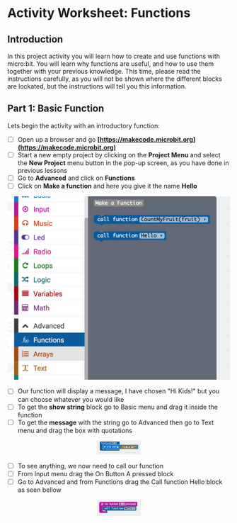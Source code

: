 # Activity Worksheet: Functions
## Introduction
In this project activity you will learn how to create and use functions with micro:bit. You will learn why functions are useful, and how to use them together with your previous knowledge.
This time, please read the instructions carefully, as you will not be shown where the different blocks are lockated, but the instructions will tell you this information.

## Part 1: Basic Function
Lets begin the activity with an introductory function:

- [ ] Open up a browser and go **[https://makecode.microbit.org](https://makecode.microbit.org)**
- [ ] Start a new empty project by clicking on the **Project Menu** and select the **New Project** menu button in the pop-up screen, as you have done in previous lessons
- [ ] Go to **Advanced** and click on **Functions**
- [ ] Click on **Make a function** and here you give it the name **Hello**

<p align="center">
    <img style="text-align:center" src="../Assets/Functions-0.png" />
</p>

- [ ] Our function will display a message, I have chosen "Hi Kids!" but you can choose whatever you would like
- [ ] To get the **show string** block go to Basic menu and drag it inside the function
- [ ] To get the **message** with the string go to Advanced then go to Text menu and drag the box with quotations

<p align="center">
    <img style="text-align:center" src="../Assets/Functions-1.png" width="20%" height="20%"/>
</p>

- [ ] To see anything, we now need to call our function
- [ ] From Input menu drag the On Button A pressed block
- [ ] Go to Advanced and from Functions drag the Call function Hello block as seen bellow

<p align="center">
    <img style="text-align:center" src="../Assets/Functions-2.png" width="20%" height="20%"/>
</p>
